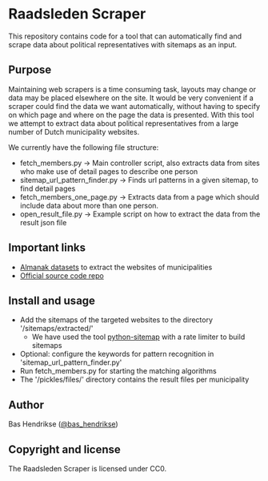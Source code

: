 # Raadsleden Scraper
This repository contains code for a tool that can automatically find and scrape data about political representatives with sitemaps as an input.

## Purpose
Maintaining web scrapers is a time consuming task, layouts may change or data may be placed elsewhere on the site.
It would be very convenient if a scraper could find the data we want automatically, without having to specify on which page and where on the page the data is presented.
With this tool we attempt to extract data about political representatives from a large number of Dutch municipality websites.

We currently have the following file structure:
- fetch_members.py -> Main controller script, also extracts data from sites who make use of detail pages to describe one person
- sitemap_url_pattern_finder.py -> Finds url patterns in a given sitemap, to find detail pages
- fetch_members_one_page.py -> Extracts data from a page which should include data about more than one person.
- open_result_file.py -> Example script on how to extract the data from the result json file
 
## Important links
 - [Almanak datasets](https://almanak.overheid.nl/archive/) to extract the websites of municipalities
 - [Official source code repo](https://github.com/openstate/raadsleden-scraper/)

## Install and usage
 - Add the sitemaps of the targeted websites to the directory '/sitemaps/extracted/'
    -  We have used the tool [python-sitemap](https://github.com/Bash-/python-sitemap) with a rate limiter to build sitemaps
 - Optional: configure the keywords for pattern recognition in 'sitemap_url_pattern_finder.py' 
 - Run fetch_members.py for starting the matching algorithms
 - The '/pickles/files/' directory contains the result files per municipality

## Author

Bas Hendrikse ([@bas_hendrikse](https://twitter.com/bas_hendrikse))

## Copyright and license

The Raadsleden Scraper is licensed under CC0.
